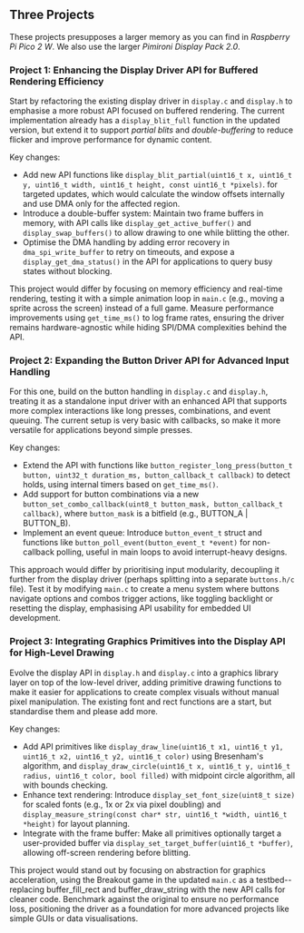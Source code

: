 
## Three Projects

These projects presupposes a larger memory as you can find in *Raspberry Pi Pico 2 W*.
We also use the larger *Pimironi Display Pack 2.0*.


### Project 1: Enhancing the Display Driver API for Buffered Rendering Efficiency

Start by refactoring the existing display driver in `display.c` and `display.h`
to emphasise a more robust API focused on buffered rendering. The current implementation
already has a `display_blit_full` function in the updated version, but extend it
to support *partial blits* and *double-buffering* to reduce flicker and improve
performance for dynamic content.

Key changes:
- Add new API functions like
  `display_blit_partial(uint16_t x, uint16_t y, uint16_t width, uint16_t height, const uint16_t *pixels)`.
  for targeted updates, which would calculate the window offsets internally and
  use DMA only for the affected region.
- Introduce a double-buffer system: Maintain two frame buffers in memory, with API
  calls like `display_get_active_buffer()` and `display_swap_buffers()` to allow
  drawing to one while blitting the other.
- Optimise the DMA handling by adding error recovery in `dma_spi_write_buffer` to
  retry on timeouts, and expose a `display_get_dma_status()` in the API for
  applications to query busy states without blocking.

This project would differ by focusing on memory efficiency and real-time rendering,
testing it with a simple animation loop in `main.c` (e.g., moving a sprite across
the screen) instead of a full game. Measure performance improvements using
`get_time_ms()` to log frame rates, ensuring the driver remains hardware-agnostic
while hiding SPI/DMA complexities behind the API.


### Project 2: Expanding the Button Driver API for Advanced Input Handling

For this one, build on the button handling in `display.c` and `display.h`, treating
it as a standalone input driver with an enhanced API that supports more complex
interactions like long presses, combinations, and event queuing. The current setup
is very basic with callbacks, so make it more versatile for applications beyond
simple presses.

Key changes:
- Extend the API with functions like
  `button_register_long_press(button_t button, uint32_t duration_ms, button_callback_t callback)`
  to detect holds, using internal timers based on `get_time_ms()`.
- Add support for button combinations via a new
  `button_set_combo_callback(uint8_t button_mask, button_callback_t callback)`, where
  `button_mask` is a bitfield (e.g., BUTTON_A | BUTTON_B).
- Implement an event queue: Introduce `button_event_t` struct and functions like
  `button_poll_event(button_event_t *event)` for non-callback polling, useful
  in main loops to avoid interrupt-heavy designs.

This approach would differ by prioritising input modularity, decoupling it further from the display
driver (perhaps splitting into a separate `buttons.h/c` file). Test it by modifying `main.c` to
create a menu system where buttons navigate options and combos trigger actions, like toggling
backlight or resetting the display, emphasising API usability for embedded UI development.


### Project 3: Integrating Graphics Primitives into the Display API for High-Level Drawing

Evolve the display API in `display.h` and `display.c` into a graphics library layer on top of the
low-level driver, adding primitive drawing functions to make it easier for applications to create
complex visuals without manual pixel manipulation. The existing font and rect functions are a
start, but standardise them and please add more.

Key changes:
- Add API primitives like
  `display_draw_line(uint16_t x1, uint16_t y1, uint16_t x2, uint16_t y2, uint16_t color)` using
  Bresenham's algorithm, and
  `display_draw_circle(uint16_t x, uint16_t y, uint16_t radius, uint16_t color, bool filled)`
  with midpoint circle algorithm, all with bounds checking.
- Enhance text rendering: Introduce `display_set_font_size(uint8_t size)` for scaled fonts
  (e.g., 1x or 2x via pixel doubling) and
  `display_measure_string(const char* str, uint16_t *width, uint16_t *height)` for layout planning.
- Integrate with the frame buffer: Make all primitives optionally target a user-provided buffer
  via `display_set_target_buffer(uint16_t *buffer)`, allowing off-screen rendering before blitting.

This project would stand out by focusing on abstraction for graphics acceleration, using the Breakout
game in the updated `main.c` as a testbed--replacing buffer_fill_rect and buffer_draw_string with the
new API calls for cleaner code. Benchmark against the original to ensure no performance loss,
positioning the driver as a foundation for more advanced projects like simple GUIs or data visualisations.

